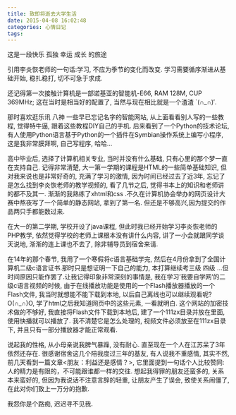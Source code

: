 ```yaml
---
title: 致即将逝去大学生活
date: 2015-04-08 16:02:48
categories: 心情日记
tags:
---
```

这是一段快乐 孤独 幸运 成长 的旅途

引用李炎恢老师的一句话:学习, 不应为季节的变化而改变. 学习需要循序渐进从基础开始, 稳扎稳打, 切不可急于求成.

还记得第一次接触计算机是一部诺基亚的智能机-E66, RAM 128M, CUP 369MHz; 这在当时是相当好的配置了, 当然与现在相比就是一个渣渣 `(∩_∩)′.

<!--more-->

那时喜欢逛乐讯 八神 一些早已忘记名字的智能网站, 从上面看看别人写的一些教程, 觉得特牛逼, 跟着这些教程DIY自己的手机. 后来看到了一个Python的技术论坛, 有人使用Python语言基于Python的一个插件在Symbian操作系统上编写小程序, 这是我非常膜拜啊, 自己写程序, 哈哈…

高中毕业后, 选择了计算机相关专业, 当时并没有什么基础, 只有心里的那个梦一直在支持自己. 记得非常清楚, 大一第一学期的课程是HTML的一些简单基础知识, 但对我来说也是非常好奇的, 充满了学习的激情, 因为时间已经过去了近3年, 忘记了是怎么找到李炎恢老师的教学视频的, 看了几节之后, 觉得书本上的知识和老师讲的都不及其一. 渐渐的我熟练了xhtml和css .不久在计算机协会举办的网页设计大赛中熬夜写了一个简单的静态网站, 拿到了第一名. 但还是不够高兴,因为提交的作品两只手都能数过来.

在大一的第二学期, 学校开设了java课程, 但此时我已经开始学习李炎恢老师的PHP教学, 依然觉得学校的老师上课根本没有讲什么内容, 讲了一小会就跟同学谈天说地, 渐渐的连上课也不去了, 除非辅导员到宿舍来请.

在14年的那个春节, 我用了一个寒假将c语言基础学完, 然后在4月份拿到了全国计算机二级c语言证书.那时只是想证明一下自己的能力, 本打算继续考三级 四级 …但时间原因只能作罢了.让我记得印象非常深刻的事情是, 我在学习’我要自学网’的二级c语言视频的时候, 由于在线播放功能是使用的一个Flash播放器播放的一个Flash文件, 我当时就想能不能下载到本地, 以后自己离线也可以继续观看呢? O(∩_∩)O, 学了html之后我知道网页中的这些元素, 一看就明白. 这个网站的加密技术做的不够好, 我直接将Flash文件下载到本地后, 建了一个111zx目录并放在里面, 使用快播就可以播放了. 我不清楚它是怎么处理的, 视频文件必须放至在111zx目录下, 并且只有一部分播放器才能正常观看.

说起我的性格, 从小母亲说我脾气暴躁, 没有耐心. 直至现在一个人在江苏呆了3年依然还存在. 很感谢宿舍这几个陪我度过三年的基友, 有人说我不重感情, 其实不然,前几天看到一篇文章<朋友：利益还是感情？>, 它里面提到一句话个人比较赞同:人的精力是有限的，不可能跟谁都一样的交往. 想起我得罪的朋友还蛮多的, 关系本来蛮好的, 但因为我说话不注意言辞的轻重, 让朋友产生了误会, 致使关系闹僵了, 在此对你们致上一万分的抱歉.

我怨你是个路痴, 迟迟寻不见我.